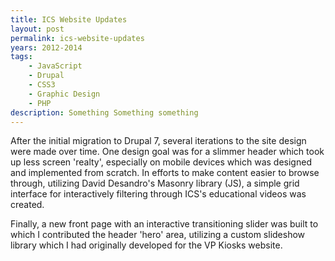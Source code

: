 ```yaml
---
title: ICS Website Updates
layout: post
permalink: ics-website-updates
years: 2012-2014
tags:
    - JavaScript
    - Drupal
    - CSS3
    - Graphic Design
    - PHP
description: Something Something something
---
```


After the initial migration to Drupal 7, several iterations to the site design were made over time. One design goal was for a slimmer header which took up less screen 'realty', especially on mobile devices which was designed and implemented from scratch. In efforts to make content easier to browse through, utilizing David Desandro's Masonry library (JS), a simple grid interface for interactively filtering through ICS's educational videos was created.

Finally, a new front page with an interactive transitioning slider was built to which I contributed the header 'hero' area, utilizing a custom slideshow library which I had originally developed for the VP Kiosks website.

